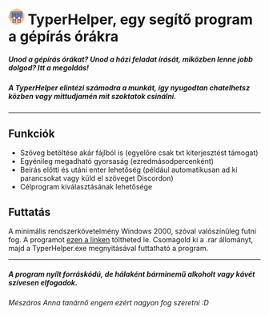 # ![](https://raw.githubusercontent.com/hdani1337/TyperHelper/187ccfaefc89718420940d6dd89914f06fefd627/iconForReadMe.png) TyperHelper, egy segítő program a gépírás órákra

##### Unod a gépírás órákat? Unod a házi feladat írását, miközben lenne jobb dolgod? Itt a megoldás!
##### A TyperHelper elintézi számodra a munkát, így nyugodtan chatelhetsz közben vagy mittudjamén mit szoktatok csinálni.

***
## Funkciók

- Szöveg betöltése akár fájlból is (egyelőre csak txt kiterjesztést támogat) 
- Egyénileg megadható gyorsaság (ezredmásodpercenként)
- Beírás előtti és utáni enter lehetőség (például automatikusan ad ki parancsokat vagy küld el szöveget Discordon)
- Célprogram kiválasztásának lehetősége

## Futtatás

A minimális rendszerkövetelmény Windows 2000, szóval valószínűleg futni fog.
A programot [ezen a linken](https://github.com/hdani1337/TyperHelper/releases/download/v1.0-Beta.Stable/TyperHelper.rar) töltheted le. Csomagold ki a .rar állományt, majd a TyperHelper.exe megnyitásával futtatható a program.
***
##### A program nyílt forráskódú, de hálaként bárminemű alkoholt vagy kávét szívesen elfogadok.
###### Mészáros Anna tanárnő engem ezért nagyon fog szeretni :D

